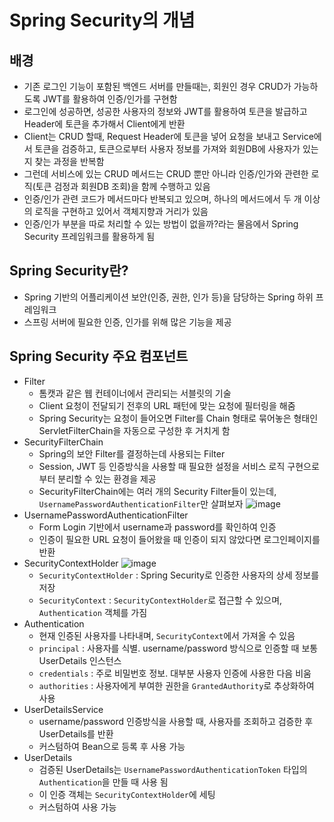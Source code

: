 # Spring Security의 개념
## 배경
- 기존 로그인 기능이 포함된 백엔드 서버를 만들때는, 회원인 경우 CRUD가 가능하도록 JWT를 활용하여 인증/인가를 구현함
- 로그인에 성공하면, 성공한 사용자의 정보와 JWT를 활용하여 토큰을 발급하고 Header에 토큰을 추가해서 Client에게 반환
- Client는 CRUD 할때, Request Header에 토큰을 넣어 요청을 보내고 Service에서 토큰을 검증하고, 토큰으로부터 사용자 정보를 가져와 회원DB에 사용자가 있는지 찾는 과정을 반복함
- 그런데 서비스에 있는 CRUD 메서드는 CRUD 뿐만 아니라 인증/인가와 관련한 로직(토큰 검정과 회원DB 조회)을 함께 수행하고 있음
- 인증/인가 관련 코드가 메서드마다 반복되고 있으며, 하나의 메서드에서 두 개 이상의 로직을 구현하고 있어서 객체지향과 거리가 있음
- 인증/인가 부분을 따로 처리할 수 있는 방법이 없을까?라는 물음에서 Spring Security 프레임워크를 활용하게 됨

## Spring Security란?
- Spring 기반의 어플리케이션 보안(인증, 권한, 인가 등)을 담당하는 Spring 하위 프레임워크
- 스프링 서버에 필요한 인증, 인가를 위해 많은 기능을 제공

## Spring Security 주요 컴포넌트
- Filter
  - 톰캣과 같은 웹 컨테이너에서 관리되는 서블릿의 기술
  - Client 요청이 전달되기 전후의 URL 패턴에 맞는 요청에 필터링을 해줌
  - Spring Security는 요청이 들어오면 Filter를 Chain 형태로 묶어놓은 형태인 ServletFilterChain을 자동으로 구성한 후 거치게 함
- SecurityFilterChain
  - Spring의 보안 Filter를 결정하는데 사용되는 Filter
  - Session, JWT 등 인증방식을 사용할 때 필요한 설정을 서비스 로직 구현으로부터 분리할 수 있는 환경을 제공
  - SecurityFilterChain에는 여러 개의 Security Filter들이 있는데, `UsernamePasswordAuthenticationFilter`만 살펴보자
![image](https://github.com/gijeogiya/TIL/assets/97646078/78af3740-ab77-439a-9a36-1429f47c1cb6)
- UsernamePasswordAuthenticationFilter
  - Form Login 기반에서 username과 password를 확인하여 인증
  - 인증이 필요한 URL 요청이 들어왔을 때 인증이 되지 않았다면 로그인페이지를 반환
- SecurityContextHolder
![image](https://github.com/gijeogiya/TIL/assets/97646078/cd524921-edec-43d7-ab85-d08dfdfd35da)
  - `SecurityContextHolder` : Spring Security로 인증한 사용자의 상세 정보를 저장
  - `SecurityContext` : `SecurityContextHolder`로 접근할 수 있으며, `Authentication` 객체를 가짐
- Authentication
  - 현재 인증된 사용자를 나타내며, `SecurityContext`에서 가져올 수 있음
  - `principal` : 사용자를 식별. username/password 방식으로 인증할 때 보통 UserDetails 인스턴스
  - `credentials` : 주로 비밀번호 정보. 대부분 사용자 인증에 사용한 다음 비움
  - `authorities` : 사용자에게 부여한 권한을 `GrantedAuthority`로 추상화하여 사용
- UserDetailsService
  - username/password 인증방식을 사용할 때, 사용자를 조회하고 검증한 후 UserDetails를 반환
  - 커스텀하여 Bean으로 등록 후 사용 가능
- UserDetails
  - 검증된 UserDetails는 `UsernamePasswordAuthenticationToken` 타입의 `Authentication`을 만들 때 사용 됨
  - 이 인증 객체는 `SecurityContextHolder`에 세팅
  - 커스텀하여 사용 가능
